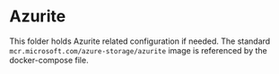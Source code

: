 # Azurite

This folder holds Azurite related configuration if needed.
The standard `mcr.microsoft.com/azure-storage/azurite` image is referenced by
the docker-compose file.
